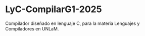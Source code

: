 # LyC-CompilarG1-2025
Compilador diseñado en lenguaje C, para la materia Lenguajes y Compiladores en UNLaM.
